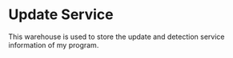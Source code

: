 # Update Service

This warehouse is used to store the update and detection service information of my program.